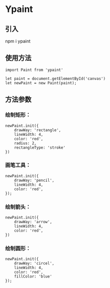 # Ypaint

## 引入
npm i ypaint

## 使用方法

```
import Paint from 'ypaint'

let paint = document.getElementById('canvas')
let newPaint = new Paint(paint);

```

## 方法参数

### 绘制矩形：
```
newPaint.init({
    drawWay: 'rectangle',
    lineWidth: 4, 
    color: 'red',
    radius: 2,
    rectangleType: 'stroke'
})
```

### 画笔工具：
```
newPaint.init({
    drawWay: 'pencil',
    lineWidth: 4, 
    color: 'red',
});
```

### 绘制箭头：
```
newPaint.init({
    drawWay: 'arrow',
    lineWidth: 4, 
    color: 'red',
})
```

### 绘制圆形：
```
newPaint.init({
    drawWay: 'circel',
    lineWidth: 4, 
    color: 'red', 
    fillColor: 'blue'
});
```


